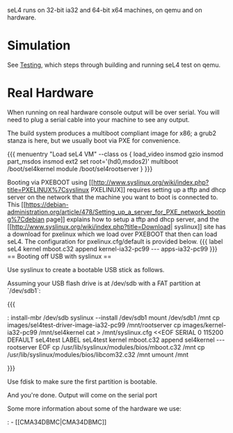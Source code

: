 seL4 runs on 32-bit ia32 and 64-bit x64 machines, on qemu and on
hardware.

# Simulation


See [Testing](https://wiki.sel4.systems/Testing#IA32), which
steps through building and running seL4 test on qemu.

# Real Hardware
 When running on real hardware console output will be
over serial. You will need to plug a serial cable into your machine to
see any output.

The build system produces a multiboot compliant image for x86; a grub2
stanza is here, but we usually boot via PXE for convenience.

{{{ menuentry "Load seL4 VM" --class os { load\_video insmod gzio insmod
part\_msdos insmod ext2 set root='(hd0,msdos2)' multiboot
/boot/sel4kernel module /boot/sel4rootserver } }}}

Booting via PXEBOOT using
\[\[<http://www.syslinux.org/wiki/index.php?title=PXELINUX%7Csyslinux>
PXELINUX\]\] requires setting up a tftp and dhcp server on the network
that the machine you want to boot is connected to. This
\[\[<https://debian-administration.org/article/478/Setting_up_a_server_for_PXE_network_booting%7Cdebian>
page\]\] explains how to setup a tftp and dhcp server, and the
\[\[<http://www.syslinux.org/wiki/index.php?title=Download>|
syslinux\]\] site has a download for pxelinux which we load over PXEBOOT
that then can load seL4. The configuration for pxelinux.cfg/default is
provided below. {{{ label seL4 kernel mboot.c32 append kernel-ia32-pc99
--- apps-ia32-pc99 }}} == Booting off USB with syslinux ==

Use syslinux to create a bootable USB stick as follows.

Assuming your USB flash drive is at /dev/sdb with a FAT partition at
\`/dev/sdb1\`:

{{{

:   install-mbr /dev/sdb syslinux --install /dev/sdb1 mount /dev/sdb1
    /mnt cp images/sel4test-driver-image-ia32-pc99 /mnt/rootserver cp
    images/kernel-ia32-pc99 /mnt/sel4kernel cat &gt; /mnt/syslinux.cfg
    &lt;&lt;EOF SERIAL 0 115200 DEFAULT seL4test LABEL seL4test kernel
    mboot.c32 append sel4kernel --- rootserver EOF cp
    /usr/lib/syslinux/modules/bios/mboot.c32 /mnt cp
    /usr/lib/syslinux/modules/bios/libcom32.c32 /mnt umount /mnt

}}}

Use fdisk to make sure the first partition is bootable.

And you're done. Output will come on the serial port

Some more information about some of the hardware we use:

:   -   \[\[CMA34DBMC|CMA34DBMC\]\]


